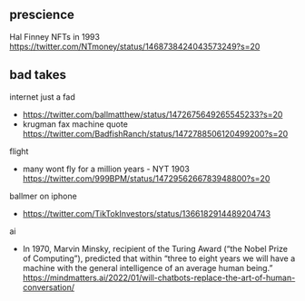 ## prescience

Hal Finney NFTs in 1993 https://twitter.com/NTmoney/status/1468738424043573249?s=20

## bad takes

internet just a fad
- https://twitter.com/ballmatthew/status/1472675649265545233?s=20
- krugman fax machine quote https://twitter.com/BadfishRanch/status/1472788506120499200?s=20

flight
- many wont fly for a million years - NYT 1903 https://twitter.com/999BPM/status/1472956266783948800?s=20


ballmer on iphone
- https://twitter.com/TikTokInvestors/status/1366182914489204743


ai
- In 1970, Marvin Minsky, recipient of the Turing Award (“the Nobel Prize of Computing”), predicted that within “three to eight years we will have a machine with the general intelligence of an average human being.”  https://mindmatters.ai/2022/01/will-chatbots-replace-the-art-of-human-conversation/